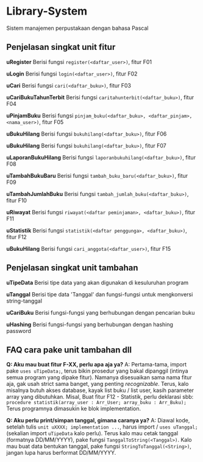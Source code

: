 # Library-System

Sistem manajemen perpustakaan dengan bahasa Pascal

## Penjelasan singkat unit fitur

**uRegister**
Berisi fungsi `register(<daftar_user>)`, fitur F01

**uLogin**
Berisi fungsi `login(<daftar_user>)`, fitur F02

**uCari**
Berisi fungsi `cari(<daftar_buku>)`, fitur F03

**uCariBukuTahunTerbit**
Berisi fungsi `caritahunterbit(<daftar_buku>)`, fitur F04

**uPinjamBuku**
Berisi fungsi `pinjam_buku(<daftar_buku>, <daftar_pinjam>, <nama_user>)`, fitur F05

**uBukuHilang**
Berisi fungsi `bukuhilang(<daftar_buku>)`, fitur F06

**uBukuHilang**
Berisi fungsi `bukuhilang(<daftar_buku>)`, fitur F07

**uLaporanBukuHilang**
Berisi fungsi `laporanbukuhilang(<daftar_buku>)`, fitur F08

**uTambahBukuBaru**
Berisi fungsi `tambah_buku_baru(<daftar_buku>)`, fitur F09

**uTambahJumlahBuku**
Berisi fungsi `tambah_jumlah_buku(<daftar_buku>)`, fitur F10

**uRiwayat**
Berisi fungsi `riwayat(<daftar peminjaman>, <daftar_buku>)`, fitur F11

**uStatistik**
Berisi fungsi `statistik(<daftar penggunga>, <daftar_buku>)`, fitur F12

**uBukuHilang**
Berisi fungsi `cari_anggota(<daftar_user>)`, fitur F15

## Penjelasan singkat unit tambahan

**uTipeData**
Berisi tipe data yang akan digunakan di kesuluruhan program

**uTanggal**
Berisi tipe data 'Tanggal' dan fungsi-fungsi untuk mengkonversi string-tanggal

**uCariBuku**
Berisi fungsi-fungsi yang berhubungan dengan pencarian buku

**uHashing**
Berisi fungsi-fungsi yang berhubungan dengan hashing password

## FAQ cara pake unit tambahan dll

**Q: Aku mau buat fitur F-XX, perlu apa aja ya?**
A: Pertama-tama, import pake `uses uTipeData;`, terus bikin prosedur yang bakal dipanggil (intinya semua program yang dipake fitur). Namanya disesuaikan sama nama fitur aja, gak usah strict sama banget, yang penting *recognizable*. Terus, kalo misalnya butuh akses database, kayak list buku / list user, kasih parameter array yang dibutuhkan. Misal, Buat fitur F12 - Statistik, perlu deklarasi sbb: `procedure statistik(array_user : Arr_User; array_buku : Arr_Buku);` Terus programnya dimasukin ke blok implementation.

**Q: Aku perlu print/simpan tanggal, gimana caranya ya?**
A: Diawal kode, setelah tulis `unit uXXXX; implementation ...`, harus import / `uses uTanggal;` (sekalian import `uTipeData` kalo perlu). Terus kalo mau cetak tanggal (formatnya DD/MM/YYYY), pake fungsi `TanggalToString(<Tanggal>)`. Kalo mau buat data bentukan tanggal, pake fungsi `StringToTanggal(<String>)`, jangan lupa harus berformat DD/MM/YYYY.
